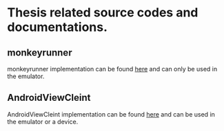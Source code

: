# Thesis related source codes and documentations. 

## monkeyrunner

monkeyrunner implementation can be found [here](https://github.com/amatanat/thesis/blob/master/whatsapp-monkeyrunner.py) and can only be used in the emulator.

## AndroidViewCleint

AndroidViewCleint implementation can be found [here](https://github.com/amatanat/thesis/blob/master/whatsapp-androidviewclient.py) and can be used in the emulator or a device.
